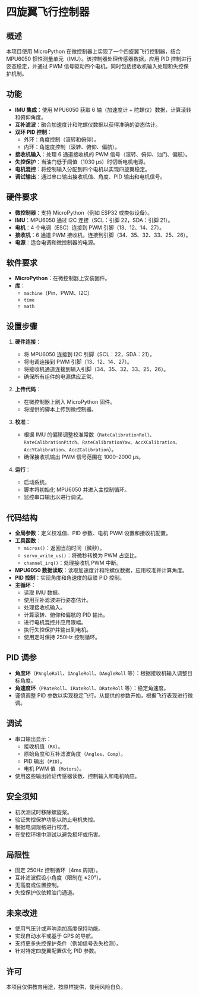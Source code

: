 # 四旋翼飞行控制器

## 概述
本项目使用 MicroPython 在微控制器上实现了一个四旋翼飞行控制器，结合 MPU6050 惯性测量单元（IMU）。该控制器处理传感器数据，应用 PID 控制进行姿态稳定，并通过 PWM 信号驱动四个电机。同时包括接收机输入处理和失控保护机制。

## 功能
- **IMU 集成**：使用 MPU6050 获取 6 轴（加速度计 + 陀螺仪）数据，计算滚转和俯仰角度。
- **互补滤波**：融合加速度计和陀螺仪数据以获得准确的姿态估计。
- **双环 PID 控制**：
  - 外环：角度控制（滚转和俯仰）。
  - 内环：角速度控制（滚转、俯仰、偏航）。
- **接收机输入**：处理 6 通道接收机的 PWM 信号（滚转、俯仰、油门、偏航）。
- **失控保护**：当油门低于阈值（1030 µs）时切断电机电源。
- **电机混控**：将控制输入分配到四个电机以实现四旋翼稳定。
- **调试输出**：通过串口输出接收机值、角度、PID 输出和电机信号。

## 硬件要求
- **微控制器**：支持 MicroPython（例如 ESP32 或类似设备）。
- **IMU**：MPU6050 通过 I2C 连接（SCL：引脚 22，SDA：引脚 21）。
- **电机**：4 个电调（ESC）连接到 PWM 引脚（13、12、14、27）。
- **接收机**：6 通道 PWM 接收机，连接到引脚（34、35、32、33、25、26）。
- **电源**：适合电调和微控制器的电源。

## 软件要求
- **MicroPython**：在微控制器上安装固件。
- **库**：
  - `machine`（Pin、PWM、I2C）
  - `time`
  - `math`

## 设置步骤
1. **硬件连接**：
   - 将 MPU6050 连接到 I2C 引脚（SCL：22，SDA：21）。
   - 将电调连接到 PWM 引脚（13、12、14、27）。
   - 将接收机通道连接到输入引脚（34、35、32、33、25、26）。
   - 确保所有组件的电源供应正常。

2. **上传代码**：
   - 在微控制器上刷入 MicroPython 固件。
   - 将提供的脚本上传到微控制器。

3. **校准**：
   - 根据 IMU 的偏移调整校准常数（`RateCalibrationRoll`、`RateCalibrationPitch`、`RateCalibrationYaw`、`AccXCalibration`、`AccYCalibration`、`AccZCalibration`）。
   - 确保接收机输出 PWM 信号范围在 1000–2000 µs。

4. **运行**：
   - 启动系统。
   - 脚本将初始化 MPU6050 并进入主控制循环。
   - 监控串口输出以进行调试。

## 代码结构
- **全局参数**：定义校准值、PID 参数、电机 PWM 设置和接收机配置。
- **工具函数**：
  - `micros()`：返回当前时间（微秒）。
  - `servo_write_us()`：将微秒转换为 PWM 占空比。
  - `channel_irq()`：处理接收机 PWM 中断。
- **MPU6050 数据读取**：读取加速度计和陀螺仪数据，应用校准并计算角度。
- **PID 控制**：实现角度和角速度的级联 PID 控制。
- **主循环**：
  - 读取 IMU 数据。
  - 使用互补滤波进行姿态估计。
  - 处理接收机输入。
  - 计算滚转、俯仰和偏航的 PID 输出。
  - 进行电机混控并应用限幅。
  - 执行失控保护并输出到电机。
  - 使用定时保持 250Hz 控制循环。

## PID 调参
- **角度环**（`PAngleRoll`、`IAngleRoll`、`DAngleRoll` 等）：根据接收机输入调整目标角度。
- **角速度环**（`PRateRoll`、`IRateRoll`、`DRateRoll` 等）：稳定角速度。
- 谨慎调整 PID 参数以实现稳定飞行。从提供的参数开始，根据飞行表现进行微调。

## 调试
- 串口输出显示：
  - 接收机值（`RX`）。
  - 原始角度和互补滤波角度（`Angles`、`Comp`）。
  - PID 输出（`PID`）。
  - 电机 PWM 值（`Motors`）。
- 使用这些输出验证传感器读数、控制输入和电机响应。

## 安全须知
- 初次测试时移除螺旋桨。
- 验证失控保护功能以防止电机失控。
- 根据电调规格进行校准。
- 在受控环境中测试以避免损坏或伤害。

## 局限性
- 固定 250Hz 控制循环（4ms 周期）。
- 互补滤波假设小角度（限制在 ±20°）。
- 无高度或位置控制。
- 失控保护仅依赖油门通道。

## 未来改进
- 使用气压计或声呐添加高度保持功能。
- 实现自动水平或基于 GPS 的导航。
- 支持更多失控保护条件（例如信号丢失检测）。
- 针对特定四旋翼配置优化 PID 参数。

## 许可
本项目仅供教育用途，按原样提供，使用风险自负。